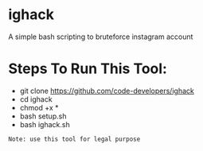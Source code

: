 # ighack
A simple bash scripting to bruteforce instagram account

# Steps To Run This Tool:
- git clone https://github.com/code-developers/ighack
- cd ighack
- chmod +x *
- bash setup.sh
- bash ighack.sh

```
Note: use this tool for legal purpose
```
